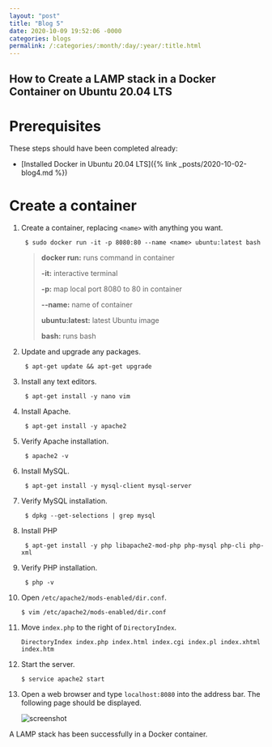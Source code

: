 ```yaml
---
layout: "post"
title: "Blog 5"
date: 2020-10-09 19:52:06 -0000
categories: blogs
permalink: /:categories/:month/:day/:year/:title.html
---
```

## How to Create a LAMP stack in a Docker Container on Ubuntu 20.04 LTS

# Prerequisites
These steps should have been completed already:
* [Installed Docker in Ubuntu 20.04 LTS]({% link _posts/2020-10-02-blog4.md %})

# Create a container
1. Create a container, replacing `<name>` with anything you want.

        $ sudo docker run -it -p 8080:80 --name <name> ubuntu:latest bash

    > **docker run:** runs command in container
    >
    > **-it:** interactive terminal
    >
    > **-p:** map local port 8080 to 80 in container
    >
    > **--name:** name of container
    >
    > **ubuntu:latest:** latest Ubuntu image
    >
    > **bash:** runs bash

2. Update and upgrade any packages.

        $ apt-get update && apt-get upgrade

3. Install any text editors.

        $ apt-get install -y nano vim

4. Install Apache.

        $ apt-get install -y apache2

5. Verify Apache installation.

        $ apache2 -v

6. Install MySQL.

        $ apt-get install -y mysql-client mysql-server

7. Verify MySQL installation.

        $ dpkg --get-selections | grep mysql

8. Install PHP

        $ apt-get install -y php libapache2-mod-php php-mysql php-cli php-xml

9. Verify PHP installation.

        $ php -v

10. Open `/etc/apache2/mods-enabled/dir.conf`.

        $ vim /etc/apache2/mods-enabled/dir.conf

11. Move `index.php` to the right of `DirectoryIndex`.

        DirectoryIndex index.php index.html index.cgi index.pl index.xhtml index.htm

12. Start the server.

        $ service apache2 start

13. Open a web browser and type `localhost:8080` into the address bar. The following page should be displayed.

    ![screenshot](https://i.gyazo.com/3d22255cf7af55558ffa1caa00868a29.jpg)

A LAMP stack has been successfully in a Docker container.